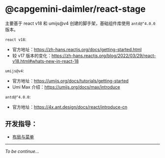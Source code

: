 # @capgemini-daimler/react-stage

主要基于 react v18 和 umijs@v4 创建的脚手架，基础组件库使用 `antd@^4.0.0` 版本。

`react v18`:
* 官方地址：https://zh-hans.reactjs.org/docs/getting-started.html
* 较 v17 版本的变化：https://zh-hans.reactjs.org/blog/2022/03/29/react-v18.html#whats-new-in-react-18

`umijs@v4`:
* 官方地址：https://umijs.org/docs/tutorials/getting-started
* Umi Max 介绍：https://umijs.org/docs/max/introduce

`antd@^4.0.0`:
*  官方地址：https://4x.ant.design/docs/react/introduce-cn

## 开发指导：

* [布局与菜单](./docs/layout_and_menu.md)

---
*To be continue...*
